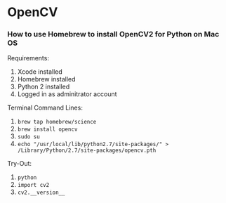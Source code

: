 # OpenCV
### How to use Homebrew to install OpenCV2 for Python on Mac OS

Requirements:
1. Xcode installed
2. Homebrew installed
3. Python 2 installed
4. Logged in as adminitrator account

Terminal Command Lines:
1. ```brew tap homebrew/science```
2. ```brew install opencv```
3. ```sudo su```
4. ```echo "/usr/local/lib/python2.7/site-packages/" > /Library/Python/2.7/site-packages/opencv.pth```

Try-Out:
1. ```python```
2. ```import cv2```
3. ```cv2.__version__```


